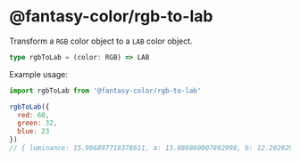 # @fantasy-color/rgb-to-lab

Transform a `RGB` color object to a `LAB` color object.

```ts
type rgbToLab = (color: RGB) => LAB
```

Example usage:

```js
import rgbToLab from '@fantasy-color/rgb-to-lab'

rgbToLab({
  red: 60,
  green: 32,
  blue: 23
})
// { luminance: 15.966897718378611, a: 13.086860007892998, b: 12.202929512042749 }
```
